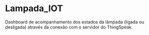 # Lampada_IOT
 Dashboard de acompanhamento dos estados da lâmpada (ligada ou desligada) através da conexão com o servidor do ThingSpeak.
